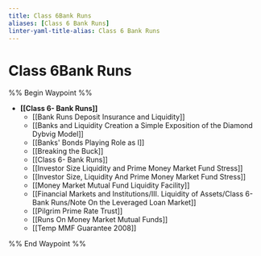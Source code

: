 ```yaml
---
title: Class 6Bank Runs
aliases: [Class 6 Bank Runs]
linter-yaml-title-alias: Class 6 Bank Runs
---
```


# Class 6Bank Runs

%% Begin Waypoint %%
- **[[Class 6- Bank Runs]]**
	- [[Bank Runs Deposit Insurance and Liquidity]]
	- [[Banks and Liquidity Creation a Simple Exposition of the Diamond Dybvig Model]]
	- [[Banks' Bonds Playing Role as I]]
	- [[Breaking the Buck]]
	- [[Class 6- Bank Runs]]
	- [[Investor Size Liquidity and Prime Money Market Fund Stress]]
	- [[Investor Size,  Liquidity And Prime Money Market Fund Stress]]
	- [[Money Market Mutual Fund Liquidity Facility]]
	- [[Financial Markets and Institutions/III. Liquidity of Assets/Class 6- Bank Runs/Note On the Leveraged Loan Market]]
	- [[Pilgrim Prime Rate Trust]]
	- [[Runs On Money Market Mutual Funds]]
	- [[Temp MMF Guarantee 2008]]

%% End Waypoint %%